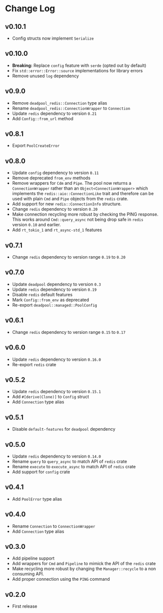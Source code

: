 # Change Log

## v0.10.1

* Config structs now implement `Serialize`

## v0.10.0

* __Breaking:__ Replace `config` feature with `serde` (opted out by default)
* Fix `std::error::Error::source` implementations for library errors
* Remove unused `log` dependency

## v0.9.0

* Remove `deadpool_redis::Connection` type alias
* Rename `deadpool_redis::ConnectionWrapper` to `Connection`
* Update `redis` dependency to version `0.21`
* Add `Config::from_url` method

## v0.8.1

* Export `PoolCreateError`

## v0.8.0

* Update `config` dependency to version `0.11`
* Remove deprecated `from_env` methods
* Remove wrappers for `Cdm` and `Pipe`. The pool now returns a
  `ConnectionWrapper` rather than an `Object<ConnectionWrapper>` which
  implements the `redis::aio::ConnectionLike` trait and therefore can
  be used with plain `Cmd` and `Pipe` objects from the `redis` crate.
* Add support for new `redis::ConnectionInfo` structure.
* Change `redis` dependency to version `0.20`
* Make connection recycling more robust by checking the PING
  response. This works around `Cmd::query_async` not being drop
  safe in `redis` version `0.10` and earlier.
* Add `rt_tokio_1` and `rt_async-std_1` features

## v0.7.1

* Change `redis` dependency to version range `0.19` to `0.20`

## v0.7.0

* Update `deadpool` dependency to version `0.3`
* Update `redis` dependency to version `0.19`
* Disable `redis` default features
* Mark `Config::from_env` as deprecated
* Re-export `deadpool::managed::PoolConfig`

## v0.6.1

* Change `redis` dependency to version range `0.15` to `0.17`

## v0.6.0

* Update `redis` dependency to version `0.16.0`
* Re-export `redis` crate

## v0.5.2

* Update `redis` dependency to version `0.15.1`
* Add `#[derive(Clone)]` to `Config` struct
* Add `Connection` type alias

## v0.5.1

* Disable `default-features` for `deadpool` dependency

## v0.5.0

* Update `redis` dependency to version `0.14.0`
* Rename `query` to `query_async` to match API of `redis` crate
* Rename `execute` to `execute_async` to match API of `redis` crate
* Add support for `config` crate

## v0.4.1

* Add `PoolError` type alias

## v0.4.0

* Rename `Connection` to `ConnectionWrapper`
* Add `Connection` type alias

## v0.3.0

* Add pipeline support
* Add wrappers for `Cmd` and `Pipeline` to mimick the API of the `redis` crate
* Make recycling more robust by changing the `Manager::recycle` to a non
  consuming API.
* Add proper connection using the `PING` command

## v0.2.0

* First release

